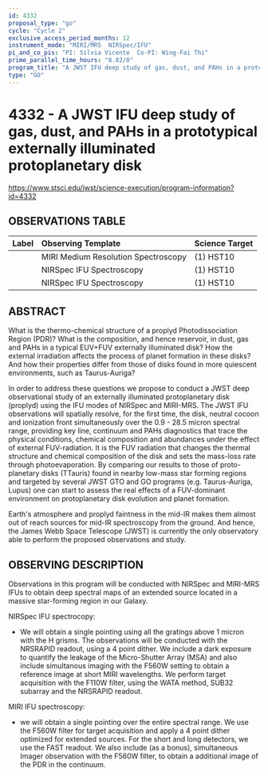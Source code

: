```yaml
---
id: 4332
proposal_type: "go"
cycle: "Cycle 2"
exclusive_access_period_months: 12
instrument_mode: "MIRI/MRS  NIRSpec/IFU"
pi_and_co_pis: "PI: Silvia Vicente  Co-PI: Wing-Fai Thi"
prime_parallel_time_hours: "8.82/0"
program_title: "A JWST IFU deep study of gas, dust, and PAHs in a prototypical externally illuminated protoplanetary disk"
type: "GO"
---
```

# 4332 - A JWST IFU deep study of gas, dust, and PAHs in a prototypical externally illuminated protoplanetary disk
https://www.stsci.edu/jwst/science-execution/program-information?id=4332
## OBSERVATIONS TABLE
| Label | Observing Template | Science Target |
| :---- | :---------------------------------- | :------------- |
| | MIRI Medium Resolution Spectroscopy | (1) HST10 |
| | NIRSpec IFU Spectroscopy | (1) HST10 |
| | NIRSpec IFU Spectroscopy | (1) HST10 |

## ABSTRACT

What is the thermo-chemical structure of a proplyd Photodissociation Region (PDR)? What is the composition, and hence reservoir, in dust, gas and PAHs in a typical EUV+FUV externally illuminated disk? How the external irradiation affects the process of planet formation in these disks? And how their properties differ from those of disks found in more quiescent environments, such as Taurus-Auriga?

In order to address these questions we propose to conduct a JWST deep observational study of an externally illuminated protoplanetary disk (proplyd) using the IFU modes of NIRSpec and MIRI-MRS. The JWST IFU observations will spatially resolve, for the first time, the disk, neutral cocoon and ionization front simultaneously over the 0.9 - 28.5 micron spectral range, providing key line, continuum and PAHs diagnostics that trace the physical conditions, chemical composition and abundances under the effect of external FUV-radiation. It is the FUV radiation that changes the thermal structure and chemical composition of the disk and sets the mass-loss rate through photoevaporation.
By comparing our results to those of proto-planetary disks (TTauris) found in nearby low-mass star forming regions and targeted by several JWST GTO and GO programs (e.g. Taurus-Auriga, Lupus) one can start to assess the real effects of a FUV-dominant environment on protoplanetary disk evolution and planet formation.

Earth's atmosphere and proplyd faintness in the mid-IR makes them almost out of reach sources for mid-IR spectroscopy from the ground. And hence, the James Webb Space Telescope (JWST) is currently the only observatory able to perform the proposed observations and study.

## OBSERVING DESCRIPTION

Observations in this program will be conducted with NIRSpec and MIRI-MRS IFUs to obtain deep spectral maps of an extended source located in a massive star-forming region in our Galaxy.

NIRSpec IFU spectrocopy:

- We will obtain a single pointing using all the gratings above 1 micron with the H grisms. The observations will be conducted with the NRSRAPID readout, using a 4 point dither. We include a dark exposure to quantify the leakage of the Micro-Shutter Array (MSA) and also include simultanous imaging with the F560W setting to obtain a reference image at short MIRI wavelengths. We perform target acquisition with the F110W filter, using the WATA method, SUB32 subarray and the NRSRAPID readout.

MIRI IFU spectroscopy:

- we will obtain a single pointing over the entire spectral range. We use the F560W filter for target acquisition and apply a 4 point dither optimized for extended sources. For the short and long detectors, we use the FAST readout. We also include (as a bonus), simultaneous Imager observation with the F560W filter, to obtain a additional image of the PDR in the continuum.